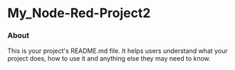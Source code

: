 My_Node-Red-Project2
====================

### About

This is your project's README.md file. It helps users understand what your
project does, how to use it and anything else they may need to know.
